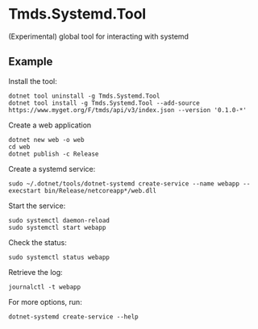 # Tmds.Systemd.Tool
(Experimental) global tool for interacting with systemd

## Example

Install the tool:

```
dotnet tool uninstall -g Tmds.Systemd.Tool
dotnet tool install -g Tmds.Systemd.Tool --add-source https://www.myget.org/F/tmds/api/v3/index.json --version '0.1.0-*'
```

Create a web application
```
dotnet new web -o web
cd web
dotnet publish -c Release
```

Create a systemd service:
```
sudo ~/.dotnet/tools/dotnet-systemd create-service --name webapp --execstart bin/Release/netcoreapp*/web.dll
```

Start the service:
```
sudo systemctl daemon-reload
sudo systemctl start webapp
```

Check the status:
```
sudo systemctl status webapp
```

Retrieve the log:
```
journalctl -t webapp
```

For more options, run:
```
dotnet-systemd create-service --help
```
